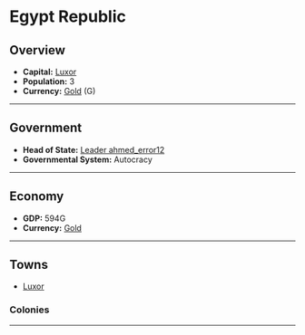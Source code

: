 # Egypt Republic

## Overview

- **Capital:** [Luxor](Luxor)
- **Population:** 3
- **Currency:** [Gold](Gold) (G)

---

## Government

- **Head of State:** [Leader ahmed_error12](ahmed_error12)
- **Governmental System:** Autocracy

---

## Economy

- **GDP:** 594G
- **Currency:** [Gold](Gold)

---

## Towns

- [Luxor](Luxor)

###     Colonies



---